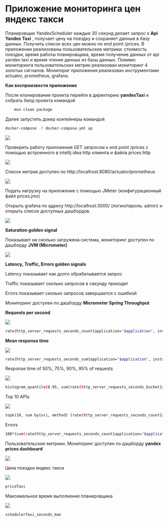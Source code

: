 # **Приложение мониторинга цен яндекс такси**

Планировщик YandexScheduler каждые 30 секунд делает запрос к **Api Yandex Taxi** , получает цену на поездку и сохраняет
данные в базу данных. Получить список всех цен можно по end point /prices. В приложении реализованы пользовательские
метрики: стоимость поездки, время работы планировщика, время получение данных от api yandex taxi и время чтения данных
из базы данных. Помимо мониторинга пользовательских метрик реализован мониторинг 4 золотых сигналов.
Мониториг приложения реализован инструментами actuator, prometheus, grafana.

**Как воспроизвести приложение**

После клонирования проекта перейти в директорию **yandexTaxi** и собрать билд проекта командой

```bash
    mvn clean package
```

Далее запустить докер контейнеры командой

```bash
docker-compose -f docker-compose.yml up
```

![](screenshots/docker-desktop.jpg)

Проверить работу приложения GET запросом к end point /prices  c  помощью встроенного в intellij idea http клиента и файла prices.http

![](screenshots/get_prices_http_request.jpg)

Список метрик доступен по http://localhost:8080/actuator/prometheus

![](screenshots/actuator.jpg)

Подать нагрузку на приложение с помощью JMeter (конфигурационный файл prices.jmx)

Открыть grafana по адресу http://localhost:3000/ (логин/пароль: admin) и открыть список доступных дашбордов.

![](screenshots/grafana_dashboardss.jpg)


**Saturation golden signal**

Показывает на сколько загружена система, мониторинг доступен по дашборду **JVM (Micrometer)**

![](screenshots/cpu_and_memory.jpg)


**Latency, Traffic, Errors golden signals**

Latency показывает как долго обрабатывается запрос

Traffic показывает сколько запросов в секунду приходит

Errors показывает сколько запросов завершается с ошибкой

Мониторинг доступен по дашборду **Micrometer Spring Throughput**

**Requests per second**

![](screenshots/requests_per_second.jpg)

```bash
rate(http_server_requests_seconds_count{application="$application", instance="$instance", uri!~".*actuator.*"}[1m])
```

**Mean response time**

![](screenshots/mean_response_time.jpg)

```bash
rate(http_server_requests_seconds_sum{application="$application", instance="$instance", uri!~".*actuator.*"}[1m])/rate(http_server_requests_seconds_count{application="$application", instance="$instance", uri!~".*actuator.*"}[1m])
```

Response time of 50%, 75%, 90%, 95% of requests

![](screenshots/response_time.jpg)

```bash
histogram_quantile(0.95, sum(rate(http_server_requests_seconds_bucket{application="$application", instance="$instance", uri!~".*actuator.*"}[1m])) by (le))
```

Top 10 APIs

![](screenshots/top_10_apis.jpg)

```bash
topk(10, sum by(uri, method) (rate(http_server_requests_seconds_count{application="$application",  uri!~".*actuator.*"}[1m])))
```

Errors

```bash
100*(sum(rate(http_server_requests_seconds_count{application="$application", instance="$instance", uri!~".*actuator.*", status=~"4..|5.."} [10s])) by (uri) / sum(rate(http_server_requests_seconds_count {application="$application", instance="$instance", uri!~".*actuator.*"} [10s])) by (uri))
```

Пользовательские метрики. Мониторинг доступен по дашборду **yandex prices dashboard**

![](screenshots/yandex_prices_all.jpg)

Цена поездки яндекс такси

![](screenshots/yandex_prices.jpg)

```bash
priceTaxi
```

Максимальное время выполнение планировщика 

![](screenshots/scheduler_time.jpg)

```bash
schedulerTaxi_seconds_max
```


